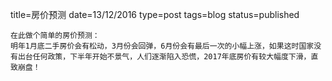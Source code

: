 title=房价预测
date=13/12/2016
type=post
tags=blog
status=published
~~~~~~
在此做个简单的房价预测：
明年1月底二手房价会有松动，3月份会回弹，6月份会有最后一次的小幅上涨，如果这时国家没有出台任何政策，下半年开始不景气，人们逐渐陷入恐慌，2017年底房价有较大幅度下滑，直致崩盘！
